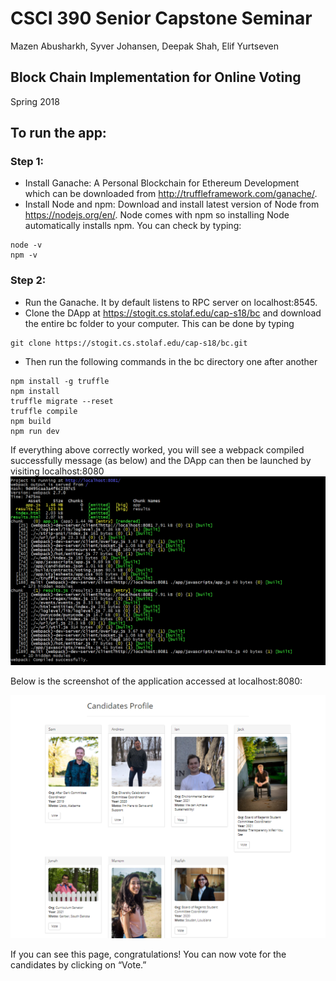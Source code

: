 # CSCI 390 Senior Capstone Seminar
Mazen Abusharkh, Syver Johansen, Deepak Shah, Elif Yurtseven

## Block Chain Implementation for Online Voting
Spring 2018

## To run the app:


### Step 1:

* Install Ganache: A Personal Blockchain for Ethereum Development which can be downloaded from http://truffleframework.com/ganache/.
* Install Node and npm: Download and install latest version of Node from https://nodejs.org/en/. Node comes with npm so installing Node automatically installs npm. You can check by typing:
```
node -v
npm -v
```

### Step 2:

* Run the Ganache. It by default listens to RPC server on localhost:8545.
* Clone the DApp at https://stogit.cs.stolaf.edu/cap-s18/bc and download the entire bc folder to your computer. This can be done by typing
```
git clone https://stogit.cs.stolaf.edu/cap-s18/bc.git
```

* Then run the following commands in the bc directory one after another
```
npm install -g truffle 
npm install 
truffle migrate --reset
truffle compile
npm build
npm run dev
```
If everything above correctly worked, you will see a webpack compiled successfully message (as below) and the DApp can then be launched by visiting localhost:8080
![alt text](/app/images/terminal.PNG "Screenshot1")

Below is the screenshot of the application accessed at localhost:8080:

![alt text](/app/images/voting_demo.PNG "Screenshot2")

If you can see this page, congratulations! You can now vote for the candidates by clicking on “Vote.”

